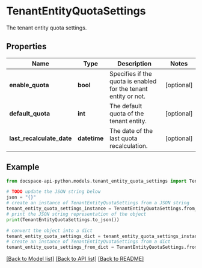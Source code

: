 # TenantEntityQuotaSettings
The tenant entity quota settings.

## Properties

Name | Type | Description | Notes
------------ | ------------- | ------------- | -------------
**enable_quota** | **bool** | Specifies if the quota is enabled for the tenant entity or not. | [optional] 
**default_quota** | **int** | The default quota of the tenant entity. | [optional] 
**last_recalculate_date** | **datetime** | The date of the last quota recalculation. | [optional] 

## Example

```python
from docspace-api-python.models.tenant_entity_quota_settings import TenantEntityQuotaSettings

# TODO update the JSON string below
json = "{}"
# create an instance of TenantEntityQuotaSettings from a JSON string
tenant_entity_quota_settings_instance = TenantEntityQuotaSettings.from_json(json)
# print the JSON string representation of the object
print(TenantEntityQuotaSettings.to_json())

# convert the object into a dict
tenant_entity_quota_settings_dict = tenant_entity_quota_settings_instance.to_dict()
# create an instance of TenantEntityQuotaSettings from a dict
tenant_entity_quota_settings_from_dict = TenantEntityQuotaSettings.from_dict(tenant_entity_quota_settings_dict)
```
[[Back to Model list]](../README.md#documentation-for-models) [[Back to API list]](../README.md#documentation-for-api-endpoints) [[Back to README]](../README.md)


